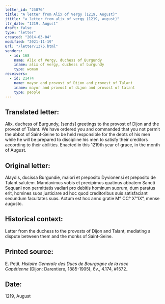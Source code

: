 ```yaml
---
letter_id: "25076"
title: "A letter from Alix of Vergy (1219, August)"
ititle: "a letter from alix of vergy (1219, august)"
ltr_date: "1219, August"
draft: false
type: "letter"
created: "2014-03-04"
modified: "2021-11-19"
url: "/letter/1375.html"
senders:
  - id: 168
    name: Alix of Vergy, duchess of Burgundy
    iname: alix of vergy, duchess of burgundy
    type: woman
receivers:
  - id: 21474
    name: mayor and provost of Dijon and provost of Talant
    iname: mayor and provost of dijon and provost of talant
    type: people
---
```

<h2> Translated letter:</h2>Alix, duchess of Burgundy, [sends] greetings to the provost of Dijon and the provost of Talant.  We have ordered you and commanded that you not permit the abbot of Saint-Seine to be held responsible for the debts of his men while he will be prepared to discipline his men to satisfy their creditors according to their abilities.  Enacted in this 1219th year of grace, in the month of August.
<h2 class="mt-4"> Original letter:</h2>Alaydis, ducissa Burgundie, maiori et preposito Dyvionensi et preposito de Talant salutem. Mandavimus vobis et precipimus quatinus abbatem Sancti Sequani non permittatis vadiari pro debitis hominum suorum, dum paratus erit, homines suos justiciare ad hoc quod creditoribus suis satisfaciant secundum facultates suas. Actum est hoc anno gratie M° CC° X°'IX°, mense augusto.
<h2 class="mt-4"> Historical context:</h2>Letter from the duchess to the provosts of Dijon and Talant, mediating a dispute between them and the monks of Saint-Seine.
<h2 class="mt-4"> Printed source:</h2><p>E. Petit,&nbsp;<em>Histoire Generale des Ducs de Bourgogne&nbsp;</em><i>de la race Capétienne&nbsp;</i>(Dijon: Darentiere, 1885-1905), 6v., 4.174, #1572..</p><h2 class="mt-4"> Date:</h2>1219, August